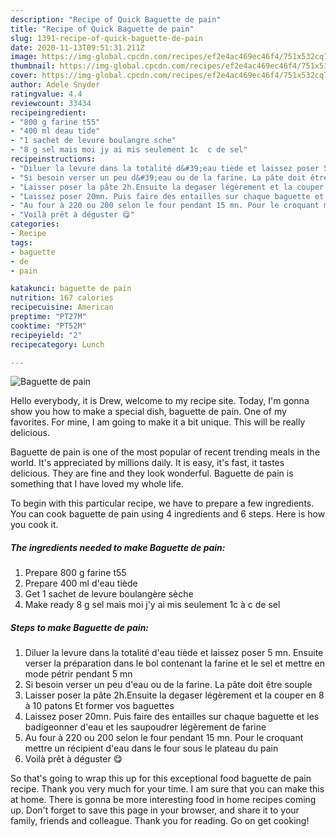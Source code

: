 ```yaml
---
description: "Recipe of Quick Baguette de pain"
title: "Recipe of Quick Baguette de pain"
slug: 1391-recipe-of-quick-baguette-de-pain
date: 2020-11-13T09:51:31.211Z
image: https://img-global.cpcdn.com/recipes/ef2e4ac469ec46f4/751x532cq70/baguette-de-pain-photo-principale-de-la-recette.jpg
thumbnail: https://img-global.cpcdn.com/recipes/ef2e4ac469ec46f4/751x532cq70/baguette-de-pain-photo-principale-de-la-recette.jpg
cover: https://img-global.cpcdn.com/recipes/ef2e4ac469ec46f4/751x532cq70/baguette-de-pain-photo-principale-de-la-recette.jpg
author: Adele Snyder
ratingvalue: 4.4
reviewcount: 33434
recipeingredient:
- "800 g farine t55"
- "400 ml deau tide"
- "1 sachet de levure boulangre sche"
- "8 g sel mais moi jy ai mis seulement 1c  c de sel"
recipeinstructions:
- "Diluer la levure dans la totalité d&#39;eau tiède et laissez poser 5 mn. Ensuite verser la préparation dans le bol contenant la farine et le sel et mettre en mode pétrir pendant 5 mn"
- "Si besoin verser un peu d&#39;eau ou de la farine. La pâte doit être souple"
- "Laisser poser la pâte 2h.Ensuite la degaser légèrement et la couper en 8 à 10 patons Et former vos baguettes"
- "Laissez poser 20mn. Puis faire des entailles sur chaque baguette et les badigeonner d&#39;eau et les saupoudrer légèrement de farine"
- "Au four à 220 ou 200 selon le four pendant 15 mn. Pour le croquant mettre un récipient d&#39;eau dans le four sous le plateau du pain"
- "Voilà prêt à déguster 😋"
categories:
- Recipe
tags:
- baguette
- de
- pain

katakunci: baguette de pain 
nutrition: 167 calories
recipecuisine: American
preptime: "PT27M"
cooktime: "PT52M"
recipeyield: "2"
recipecategory: Lunch

---
```



![Baguette de pain](https://img-global.cpcdn.com/recipes/ef2e4ac469ec46f4/751x532cq70/baguette-de-pain-photo-principale-de-la-recette.jpg)

Hello everybody, it is Drew, welcome to my recipe site. Today, I'm gonna show you how to make a special dish, baguette de pain. One of my favorites. For mine, I am going to make it a bit unique. This will be really delicious.



Baguette de pain is one of the most popular of recent trending meals in the world. It's appreciated by millions daily. It is easy, it's fast, it tastes delicious. They are fine and they look wonderful. Baguette de pain is something that I have loved my whole life.


To begin with this particular recipe, we have to prepare a few ingredients. You can cook baguette de pain using 4 ingredients and 6 steps. Here is how you cook it.

<!--inarticleads1-->

##### The ingredients needed to make Baguette de pain:

1. Prepare 800 g farine t55
1. Prepare 400 ml d&#39;eau tiède
1. Get 1 sachet de levure boulangère sèche
1. Make ready 8 g sel mais moi j&#39;y ai mis seulement 1c à c de sel




<!--inarticleads2-->

##### Steps to make Baguette de pain:

1. Diluer la levure dans la totalité d&#39;eau tiède et laissez poser 5 mn. Ensuite verser la préparation dans le bol contenant la farine et le sel et mettre en mode pétrir pendant 5 mn
1. Si besoin verser un peu d&#39;eau ou de la farine. La pâte doit être souple
1. Laisser poser la pâte 2h.Ensuite la degaser légèrement et la couper en 8 à 10 patons Et former vos baguettes
1. Laissez poser 20mn. Puis faire des entailles sur chaque baguette et les badigeonner d&#39;eau et les saupoudrer légèrement de farine
1. Au four à 220 ou 200 selon le four pendant 15 mn. Pour le croquant mettre un récipient d&#39;eau dans le four sous le plateau du pain
1. Voilà prêt à déguster 😋




So that's going to wrap this up for this exceptional food baguette de pain recipe. Thank you very much for your time. I am sure that you can make this at home. There is gonna be more interesting food in home recipes coming up. Don't forget to save this page in your browser, and share it to your family, friends and colleague. Thank you for reading. Go on get cooking!
